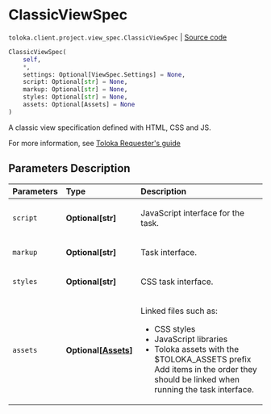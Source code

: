 # ClassicViewSpec
`toloka.client.project.view_spec.ClassicViewSpec` | [Source code](https://github.com/Toloka/toloka-kit/blob/v1.1.1/src/client/project/view_spec.py#L64)

```python
ClassicViewSpec(
    self,
    *,
    settings: Optional[ViewSpec.Settings] = None,
    script: Optional[str] = None,
    markup: Optional[str] = None,
    styles: Optional[str] = None,
    assets: Optional[Assets] = None
)
```

A classic view specification defined with HTML, CSS and JS.


For more information, see [Toloka Requester's guide](https://toloka.ai/en/docs/)

## Parameters Description

| Parameters | Type | Description |
| :----------| :----| :-----------|
`script`|**Optional\[str\]**|<p>JavaScript interface for the task.</p>
`markup`|**Optional\[str\]**|<p>Task interface.</p>
`styles`|**Optional\[str\]**|<p>CSS task interface.</p>
`assets`|**Optional\[[Assets](toloka.client.project.view_spec.ClassicViewSpec.Assets.md)\]**|<p>Linked files such as:</p> <ul> <li>CSS styles</li> <li>JavaScript libraries</li> <li>Toloka assets with the $TOLOKA_ASSETS prefix Add items in the order they should be linked when running the task interface.</li> </ul>

